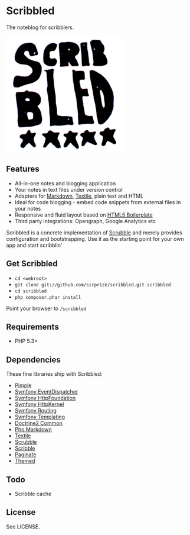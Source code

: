 # Scribbled

The noteblog for scribblers.

![Scribbled](https://github.com/sirprize/themed/raw/master/media/images/scribbled.png)

## Features

+ All-in-one notes and blogging application
+ Your notes in text files under version control
+ Adapters for [Markdown](http://daringfireball.net/projects/markdown/syntax), [Textile](http://textile.thresholdstate.com/), plain text and HTML
+ Ideal for code blogging - embed code snippets from external files in your notes
+ Responsive and fluid layout based on [HTML5 Boilerplate](http://html5boilerplate.com/)
+ Third party integrations: Opengraph, Google Analytics etc

Scribbled is a concrete implementation of [Scrubble](https://github.com/sirprize/scrubble) and merely provides configuration and bootstrapping. Use it as the starting point for your own app and start scribblin'

## Get Scribbled

+ `cd <webroot>`
+ `git clone git://github.com/sirprize/scribbled.git scribbled`
+ `cd scribbled`
+ `php composer.phar install`

Point your browser to `/scribbled`

## Requirements

+ PHP 5.3+

## Dependencies

These fine libraries ship with Scribbled:

+ [Pimple](https://github.com/fabpot/Pimple)
+ [Symfony EventDispatcher](https://github.com/symfony/EventDispatcher)
+ [Symfony HttpFoundation](https://github.com/symfony/HttpFoundation)
+ [Symfony HttpKernel](https://github.com/symfony/HttpKernel)
+ [Symfony Routing](https://github.com/symfony/Routing)
+ [Symfony Templating](https://github.com/symfony/Templating)
+ [Doctrine2 Common](https://github.com/doctrine/common)
+ [Php Markdown](https://github.com/michelf/php-markdown/)
+ [Textile](https://github.com/netcarver/textile)
+ [Scrubble](https://github.com/sirprize/scrubble)
+ [Scribble](https://github.com/sirprize/scribble)
+ [Paginate](https://github.com/sirprize/paginate)
+ [Themed](https://github.com/sirprize/themed)

## Todo

+ Scribble cache

## License

See LICENSE.